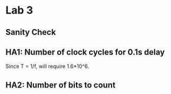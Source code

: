 # Lab 3

## Sanity Check

## HA1: Number of clock cycles for 0.1s delay

Since T = 1/f, will require 1.6*10^6.

## HA2: Number of bits to count


